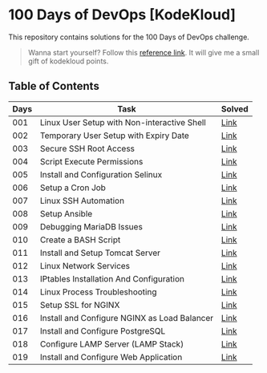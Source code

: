 # 100 Days of DevOps [KodeKloud]

This repository contains solutions for the 100 Days of DevOps challenge.

> Wanna start yourself? Follow this [reference link](https://linkly.link/2CeSH). It will give me a small gift of kodekloud points. 

## Table of Contents

|Days|Task|Solved|
|---|---|---|
| 001 | Linux User Setup with Non-interactive Shell | [Link](./days/001.md) |
| 002 | Temporary User Setup with Expiry Date | [Link](./days/002.md) |
| 003 | Secure SSH Root Access | [Link](./days/003.md) |
| 004 | Script Execute Permissions | [Link](./days/004.md) |
| 005 | Install and Configuration Selinux | [Link](./days/005.md) |
| 006 | Setup a Cron Job | [Link](./days/006.md) |
| 007 | Linux SSH Automation | [Link](./days/007.md) |
| 008 | Setup Ansible | [Link](./days/008.md) |
| 009 | Debugging MariaDB Issues | [Link](./days/009.md) |
| 010 | Create a BASH Script | [Link](./days/010.md) |
| 011 | Install and Setup Tomcat Server | [Link](./days/011.md) |
| 012 | Linux Network Services | [Link](./days/012.md) |
| 013 | IPtables Installation And Configuration | [Link](./days/013.md) |
| 014 | Linux Process Troubleshooting | [Link](./days/014.md) |
| 015 | Setup SSL for NGINX | [Link](./days/015.md) |
| 016 | Install and Configure NGINX as Load Balancer | [Link](./days/016.md) |
| 017 | Install and Configure PostgreSQL | [Link](./days/017.md) |
| 018 | Configure LAMP Server (LAMP Stack) | [Link](./days/018.md) |
| 019 | Install and Configure Web Application | [Link](./days/019.md) |
